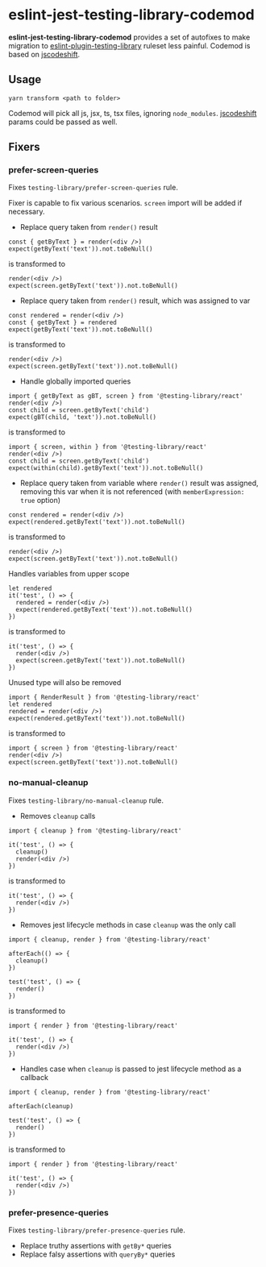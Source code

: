 # eslint-jest-testing-library-codemod

**eslint-jest-testing-library-codemod** provides a set of autofixes to make migration to [eslint-plugin-testing-library](https://github.com/testing-library/eslint-plugin-testing-library) ruleset less painful. Codemod is based on [jscodeshift](https://github.com/facebook/jscodeshift).

## Usage
`yarn transform <path to folder>`

Codemod will pick all js, jsx, ts, tsx files, ignoring `node_modules`. [jscodeshift](https://github.com/facebook/jscodeshift) params could be passed as well.

## Fixers

### prefer-screen-queries

Fixes `testing-library/prefer-screen-queries` rule.

Fixer is capable to fix various scenarios. `screen` import will be added if necessary.

* Replace query taken from `render()` result
```
const { getByText } = render(<div />)
expect(getByText('text')).not.toBeNull()
```
is transformed to
```
render(<div />)
expect(screen.getByText('text')).not.toBeNull()
```

* Replace query taken from `render()` result, which was assigned to var
```
const rendered = render(<div />)
const { getByText } = rendered
expect(getByText('text')).not.toBeNull()
```
is transformed to
```
render(<div />)
expect(screen.getByText('text')).not.toBeNull()
```

* Handle globally imported queries
```
import { getByText as gBT, screen } from '@testing-library/react'
render(<div />)
const child = screen.getByText('child')
expect(gBT(child, 'text')).not.toBeNull()
```
is transformed to
```
import { screen, within } from '@testing-library/react'
render(<div />)
const child = screen.getByText('child')
expect(within(child).getByText('text')).not.toBeNull()
```

* Replace query taken from variable where `render()` result was assigned, removing this var when it is not referenced (with `memberExpression: true` option)
```
const rendered = render(<div />)
expect(rendered.getByText('text')).not.toBeNull()
```
is transformed to
```
render(<div />)
expect(screen.getByText('text')).not.toBeNull()
```
Handles variables from upper scope
```
let rendered
it('test', () => {
  rendered = render(<div />)
  expect(rendered.getByText('text')).not.toBeNull()
})
```
is transformed to
```
it('test', () => {
  render(<div />) 
  expect(screen.getByText('text')).not.toBeNull()
})
```
Unused type will also be removed
```
import { RenderResult } from '@testing-library/react'
let rendered
rendered = render(<div />)
expect(rendered.getByText('text')).not.toBeNull()
```
is transformed to
```
import { screen } from '@testing-library/react'
render(<div />)
expect(screen.getByText('text')).not.toBeNull()
```

### no-manual-cleanup

Fixes `testing-library/no-manual-cleanup` rule.

* Removes `cleanup` calls
```
import { cleanup } from '@testing-library/react'

it('test', () => {
  cleanup()
  render(<div />)
})
```
is transformed to 
```
it('test', () => {
  render(<div />)
})
```

* Removes jest lifecycle methods in case `cleanup` was the only call
```
import { cleanup, render } from '@testing-library/react'

afterEach(() => {
  cleanup()
})

test('test', () => {
  render()
})
```
is transformed to 
```
import { render } from '@testing-library/react'

it('test', () => {
  render(<div />)
})
```

* Handles case when `cleanup` is passed to jest lifecycle method as a callback
```
import { cleanup, render } from '@testing-library/react'

afterEach(cleanup)

test('test', () => {
  render()
})
```
is transformed to 
```
import { render } from '@testing-library/react'

it('test', () => {
  render(<div />)
})
```

### prefer-presence-queries

Fixes `testing-library/prefer-presence-queries` rule.

* Replace truthy assertions with `getBy*` queries
* Replace falsy assertions with `queryBy*` queries
